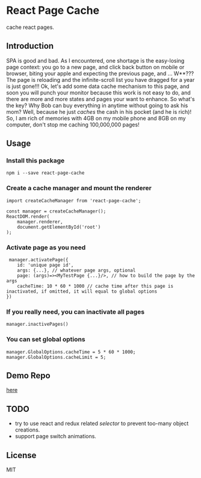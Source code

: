 # React Page Cache
cache react pages.

## Introduction
SPA is good and bad. As I encountered, one shortage is the easy-losing page context: you go to a new page, and click back button on mobile or browser, biting your apple and expecting the previous page, and ... W**??? The page is reloading and the infinite-scroll list you have dragged for a year is just gone!!! Ok, let's add some data cache mechanism to this page, and soon you will punch your monitor because this work is not easy to do, and there are more and more states and pages your want to enhance. So what's the key? Why Bob can buy everything in anytime without going to ask his mom? Well, because he just *caches* the cash in his pocket (and he is rich)! So, I am rich of memories with 4GB on my mobile phone and 8GB on my computer, don't stop me caching 100,000,000 pages!

## Usage
### Install this package
`npm i --save react-page-cache`

### Create a cache manager and mount the renderer

```
import createCacheManager from 'react-page-cache';

const manager = createCacheManager();
ReactDOM.render(
    manager.renderer,
    document.getElementById('root')
);
```

### Activate page as you need

```
 manager.activatePage({
    id: 'unique page id',
    args: {...}, // whatever page args, optional
    page: (args)=><MyTestPage {...}/>, // how to build the page by the args
    cacheTime: 10 * 60 * 1000 // cache time after this page is inactivated, if omitted, it will equal to global options
})
```

### If you really need, you can inactivate all pages
`manager.inactivePages()`

### You can set global options
```
manager.GlobalOptions.cacheTime = 5 * 60 * 1000;
manager.GlobalOptions.cacheLimit = 5;
```

## Demo Repo
[here](https://github.com/zhaoyao91/react-page-cache-demo)

## TODO
- try to use react and redux related *selector* to prevent too-many object creations.
- support page switch animations.

## License
MIT
